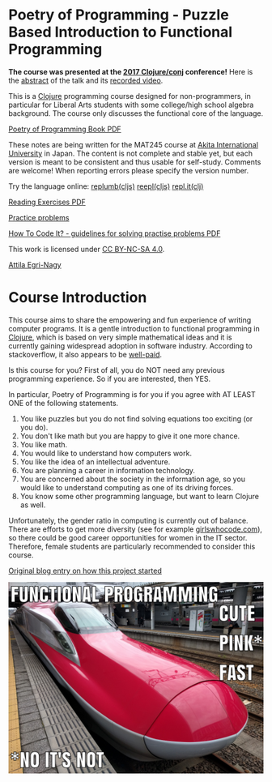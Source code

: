# Poetry of Programming - Puzzle Based Introduction to Functional Programming

**The course was presented at the [2017 Clojure/conj](http://2017.clojure-conj.org/) conference!** Here is the [abstract](http://2017.clojure-conj.org/poetry-of-programming/) of the talk and its  [recorded video](https://www.youtube.com/watch?v=XRjPnuPv6xo).

This is a [Clojure](http://clojure.org) programming course designed for non-programmers, in particular for Liberal Arts students with some college/high school algebra background. The course only discusses the functional core of the language. 

[Poetry of Programming Book PDF](PoP.pdf)

These notes are being written for the MAT245 course
at [Akita International University](http://www.aiu.ac.jp) in Japan. The content is not complete and stable yet, but each version is
meant to be consistent and thus usable for self-study.
Comments are welcome! When reporting errors please
specify the version number.

Try the language online: [replumb(cljs)](http://clojurescript.io/) [reepl(cljs)](https://jaredforsyth.com/reepl/) [repl.it(clj)](https://repl.it/languages/clojure)

[Reading Exercises PDF](PoP_reading_xs.pdf)

[Practice problems](problems.md)

[How To Code It? - guidelines for solving practise problems PDF](HowToCodeIt.pdf)

This work is licensed under [CC BY-NC-SA 4.0](https://creativecommons.org/licenses/by-nc-sa/4.0/deed.en).

[Attila Egri-Nagy](http://www.egri-nagy.hu)

# Course Introduction

This course aims to share the empowering and fun experience of writing computer programs. It is a gentle introduction to functional programming in [Clojure](https://clojure.org/), which is based on very simple mathematical ideas and it is currently gaining widespread adoption in software industry. According to stackoverflow, it also appears to be [well-paid](https://stackoverflow.com/insights/survey/2017#technology-top-paying-technologies-worldwide).

Is this course for you? First of all, you do NOT need any previous programming experience. So if you are interested, then YES.

In particular, Poetry of Programming is for you if you agree with AT LEAST ONE of the following statements. 

   1. You like puzzles but you do not find solving equations too exciting (or you do).
   2. You don't like math but you are happy to give it one more chance.
   3.  You like math.
   4. You would like to understand how computers work.
   5.  You like the idea of an intellectual adventure.
   6. You are planning a career in information technology.
   7.  You are concerned about the society in the information age, so you would like to understand computing as one of its driving forces.
   8. You know some other programming language, but want to learn Clojure as well.

Unfortunately, the gender ratio in computing is currently out of balance. There are efforts to get more diversity (see for example [girlswhocode.com](https://girlswhocode.com/about-us/)), so there could be good career opportunities for women in the IT sector. Therefore, female students are particularly recommended to consider this course.

[Original blog entry on how this project started](https://replforce.wordpress.com/2016/10/11/poetry-of-programming/)

![cutepinkfast](PIX/cutepinkfast.jpg)
